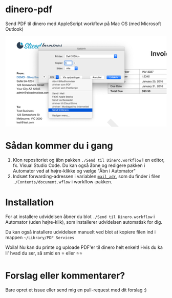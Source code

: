 # dinero-pdf
Send PDF til dinero med AppleScript workflow på Mac OS (med Microsoft Outlook)

![Eksempel](https://github.com/larsbaunwall/dinero-pdf/raw/master/img/example.png)

# Sådan kommer du i gang
1. Klon repositoriet og åbn pakken `./Send til Dinero.workflow` i en editor, fx. Visual Studio Code. Du kan også åbne og redigere pakken i Automator ved at højre-klikke og vælge "Åbn i Automator"
2. Indsæt forwarding-adressen i variablen [`mail_adr`](https://github.com/larsbaunwall/dinero-pdf/blob/3ceef1b58926152f2a7c6bebc09bd295a3491ec7/Send%20til%20Dinero.workflow/Contents/document.wflow#L60), som du finder i filen `./Contents/document.wflow` i workflow-pakken.

# Installation
For at installere udvidelsen åbner du blot `./Send til Dinero.workflow` i Automator (uden højre-klik), som installerer udvidelsen automatisk for dig.

Du kan også installere udvidelsen manuelt ved blot at kopiere filen ind i mappen `~/Library/PDF Services`

Woila! Nu kan du printe og uploade PDF'er til dinero helt enkelt! Hvis du ka li' hvad du ser, så smid en :star: eller :star::star:

# Forslag eller kommentarer?

Bare opret et issue eller send mig en pull-request med dit forslag :)

